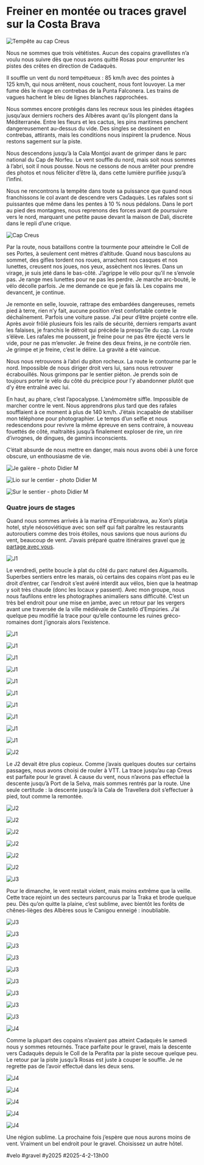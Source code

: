 # Freiner en montée ou traces gravel sur la Costa Brava

![Tempête au cap Creus](_i/2025-03-29-123723-Cadaqus.webp)

Nous ne sommes que trois vététistes. Aucun des copains gravellistes n’a voulu nous suivre dès que nous avons quitté Rosas pour emprunter les pistes des crêtes en direction de Cadaquès.

Il souffle un vent du nord tempétueux : 85 km/h avec des pointes à 125 km/h, qui nous arrêtent, nous couchent, nous font louvoyer. La mer fume dès le rivage en contrebas de la Punta Falconera. Les trains de vagues hachent le bleu de lignes blanches rapprochées.

Nous sommes encore protégés dans les recreux sous les pinèdes étagées jusqu’aux derniers rochers des Albères avant qu’ils plongent dans la Méditerranée. Entre les fleurs et les cactus, les pins maritimes penchent dangereusement au-dessus du vide. Des singles se dessinent en contrebas, attirants, mais les conditions nous inspirent la prudence. Nous restons sagement sur la piste.

Nous descendons jusqu’à la Cala Montjoi avant de grimper dans le parc national du Cap de Norfeu. Le vent souffle du nord, mais soit nous sommes à l’abri, soit il nous pousse. Nous ne cessons de nous arrêter pour prendre des photos et nous féliciter d’être là, dans cette lumière purifiée jusqu’à l’infini.

Nous ne rencontrons la tempête dans toute sa puissance que quand nous franchissons le col avant de descendre vers Cadaquès. Les rafales sont si puissantes que même dans les pentes à 10 % nous pédalons. Dans le port au pied des montagnes, nous reprenons des forces avant de poursuivre vers le nord, marquant une petite pause devant la maison de Dali, discrète dans le repli d’une crique.

![Cap Creus](_i/capcreus.webp)

Par la route, nous bataillons contre la tourmente pour atteindre le Coll de ses Portes, à seulement cent mètres d’altitude. Quand nous basculons au sommet, des gifles tordent nos roues, arrachent nos casques et nos lunettes, creusent nos joues, nos yeux, assèchent nos lèvres. Dans un virage, je suis jeté dans le bas-côté. J’agrippe le vélo pour qu’il ne s’envole pas. Je range mes lunettes pour ne pas les perdre. Je marche arc-bouté, le vélo décolle parfois. Je me demande ce que je fais là. Les copains me devancent, je continue.

Je remonte en selle, louvoie, rattrape des embardées dangereuses, remets pied à terre, rien n’y fait, aucune position n’est confortable contre le déchaînement. Parfois une voiture passe. J’ai peur d’être projeté contre elle. Après avoir frôlé plusieurs fois les rails de sécurité, derniers remparts avant les falaises, je franchis le détroit qui précède la presqu’île du cap. La route s’élève. Les rafales me poussent, je freine pour ne pas être éjecté vers le vide, pour ne pas m’envoler. Je freine des deux freins, je ne contrôle rien. Je grimpe et je freine, c’est le délire. La gravité a été vaincue.

Nous nous retrouvons à l’abri du piton rocheux. La route le contourne par le nord. Impossible de nous diriger droit vers lui, sans nous retrouver écrabouillés. Nous grimpons par le sentier piéton. Je prends soin de toujours porter le vélo du côté du précipice pour l’y abandonner plutôt que d’y être entraîné avec lui.

En haut, au phare, c’est l’apocalypse. L’anémomètre siffle. Impossible de marcher contre le vent. Nous apprendrons plus tard que des rafales soufflaient à ce moment à plus de 140 km/h. J’étais incapable de stabiliser mon téléphone pour photographier. Le temps d’un selfie et nous redescendons pour revivre la même épreuve en sens contraire, à nouveau fouettés de côté, maltraités jusqu’à finalement exploser de rire, un rire d’ivrognes, de dingues, de gamins inconscients.

C’était absurde de nous mettre en danger, mais nous avons obéi à une force obscure, un enthousiasme de vie.

![Je galère - photo Didier M](_i/didier03.webp)

![Lio sur le centier - photo Didier M](_i/didier01.webp)

![Sur le sentier - photo Didier M](_i/didier02.webp)

### Quatre jours de stages

Quand nous sommes arrivés à la marina d’Empuriabrava, au Xon’s platja hotel, style néosoviétique avec son self qui fait paraître les restaurants autoroutiers comme des trois étoiles, nous savions que nous aurions du vent, beaucoup de vent. J’avais préparé quatre itinéraires gravel que [je partage avec vous](https://www.visugpx.com/hEI1ynETXc).

![J1](_i/rosasj1.webp)

Le vendredi, petite boucle à plat du côté du parc naturel des Aiguamolls. Superbes sentiers entre les marais, où certains des copains n’ont pas eu le droit d’entrer, car l’endroit s’est avéré interdit aux vélos, bien que la heatmap y soit très chaude (donc les locaux y passent). Avec mon groupe, nous nous faufilons entre les photographes animaliers sans difficulté. C’est un très bel endroit pour une mise en jambe, avec un retour par les vergers avant une traversée de la ville médiévale de Castelló d’Empúries. J’ai quelque peu modifié la trace pour qu’elle contourne les ruines gréco-romaines dont j’ignorais alors l’existence.

![J1](_i/2025-03-28-163050-CastelldEmpries.webp)

![J1](_i/2025-03-28-163818-CastelldEmpries.webp)

![J1](_i/2025-03-28-163939-CastelldEmpries.webp)

![J1](_i/2025-03-28-164354-CastelldEmpries.webp)

![J1](_i/2025-03-28-164406-CastelldEmpries.webp)

![J1](_i/2025-03-28-164936-CastelldEmpries.webp)

![J1](_i/2025-03-28-181022-CastelldEmpries.webp)

![J1](_i/2025-03-28-183550-CastelldEmpries.webp)

![J1](_i/2025-03-28-183602-CastelldEmpries.webp)

![J1](_i/2025-03-28-184204-CastelldEmpries.webp)

![J2](_i/Rosas_j2.webp)

Le J2 devait être plus copieux. Comme j’avais quelques doutes sur certains passages, nous avons choisi de rouler à VTT. La trace jusqu’au cap Creus est parfaite pour le gravel. À cause du vent, nous n’avons pas effectué la descente jusqu’à Port de la Selva, mais sommes rentrés par la route. Une seule certitude : la descente jusqu’à la Cala de Travellera doit s’effectuer à pied, tout comme la remontée.

![J2](_i/2025-03-29-095337-Cadaqus.webp)

![J2](_i/2025-03-29-095732-Cadaqus.webp)

![J2](_i/2025-03-29-100938-Cadaqus.webp)

![J2](_i/2025-03-29-104226-Cadaqus.webp)

![J2](_i/2025-03-29-105816-Cadaqus.webp)

![J2](_i/2025-03-29-122239-Cadaqus.webp)

![J3](_i/Rosas_J3.webp)

Pour le dimanche, le vent restait violent, mais moins extrême que la veille. Cette trace rejoint un des secteurs parcourus par la Traka et brode quelque peu. Dès qu’on quitte la plaine, c’est sublime, avec bientôt les forêts de chênes-lièges des Albères sous le Canigou enneigé : inoubliable.

![J3](_i/2025-03-30-100953-Capmany.webp)

![J3](_i/2025-03-30-102835-Capmany.webp)

![J3](_i/2025-03-30-112304-Capmany.webp)

![J3](_i/2025-03-30-112307-Capmany.webp)

![J3](_i/2025-03-30-130408-Capmany.webp)

![J3](_i/2025-03-30-134117-Capmany.webp)

![J3](_i/2025-03-30-143537-Capmany.webp)

![J3](_i/2025-03-30-144706-Capmany.webp)

![J3](_i/2025-03-30-150024-Capmany.webp)

![J4](_i/Rosas_J4.webp)

Comme la plupart des copains n’avaient pas atteint Cadaquès le samedi nous y sommes retournés. Trace parfaite pour le gravel, mais la descente vers Cadaquès depuis le Coll de la Perafita par la piste secoue quelque peu. Le retour par la piste jusqu’à Rosas est juste à couper le souffle. Je ne regrette pas de l’avoir effectué dans les deux sens.

![J4](_i/2025-03-31-115751-CadaqusetRoses.webp)

![J4](_i/2025-03-31-122615-CadaqusetRoses.webp)

![J4](_i/2025-03-31-124531-CadaqusetRoses.webp)

![J4](_i/2025-03-31-125116-CadaqusetRoses.webp)

![J4](_i/2025-03-31-125126-CadaqusetRoses.webp)

Une région sublime. La prochaine fois j’espère que nous aurons moins de vent. Vraiment un bel endroit pour le gravel. Choisissez un autre hôtel. 

#velo #gravel #y2025 #2025-4-2-13h00
